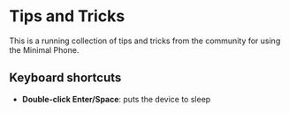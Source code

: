 # Tips and Tricks

This is a running collection of tips and tricks from the community for using the Minimal Phone.

## Keyboard shortcuts

- **Double-click Enter/Space**: puts the device to sleep